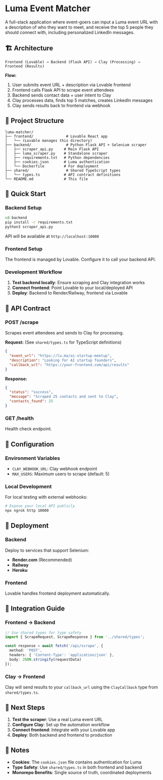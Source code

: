 # Luma Event Matcher

A full-stack application where event-goers can input a Luma event URL with a description of who they want to meet, and receive the top 5 people they should connect with, including personalized LinkedIn messages.

## 🏗️ Architecture

```
Frontend (Lovable) → Backend (Flask API) → Clay (Processing) → Frontend (Results)
```

**Flow:**
1. User submits event URL + description via Lovable frontend
2. Frontend calls Flask API to scrape event attendees  
3. Backend sends contact data + user intent to Clay
4. Clay processes data, finds top 5 matches, creates LinkedIn messages
5. Clay sends results back to frontend via webhook

## 📁 Project Structure

```
luma-matcher/
├── frontend/               # Lovable React app
│   └── (Lovable manages this directory)
├── backend/                # Python Flask API + Selenium scraper
│   ├── scraper_api.py     # Main Flask API
│   ├── luma_scraper.py    # Standalone scraper
│   ├── requirements.txt   # Python dependencies
│   ├── cookies.json       # Luma authentication
│   └── Dockerfile         # For deployment
├── shared/                 # Shared TypeScript types
│   └── types.ts           # API contract definitions
└── README.md              # This file
```

## 🚀 Quick Start

### Backend Setup
```bash
cd backend
pip install -r requirements.txt
python3 scraper_api.py
```
API will be available at `http://localhost:10000`

### Frontend Setup
The frontend is managed by Lovable. Configure it to call your backend API.

### Development Workflow
1. **Test backend locally**: Ensure scraping and Clay integration works
2. **Connect frontend**: Point Lovable to your local/deployed API
3. **Deploy**: Backend to Render/Railway, frontend via Lovable

## 📡 API Contract

### POST /scrape
Scrapes event attendees and sends to Clay for processing.

**Request:** (See `shared/types.ts` for TypeScript definitions)
```json
{
  "event_url": "https://lu.ma/ai-startup-meetup",
  "description": "Looking for AI startup founders",
  "callback_url": "https://your-frontend.com/api/results"
}
```

**Response:**
```json
{
  "status": "success",
  "message": "Scraped 25 contacts and sent to Clay",
  "contacts_found": 25
}
```

### GET /health
Health check endpoint.

## 🔧 Configuration

### Environment Variables
- `CLAY_WEBHOOK_URL`: Clay webhook endpoint
- `MAX_USERS`: Maximum users to scrape (default: 5)

### Local Development
For local testing with external webhooks:
```bash
# Expose your local API publicly
npx ngrok http 10000
```

## 🚀 Deployment

### Backend
Deploy to services that support Selenium:
- **Render.com** (Recommended)
- **Railway**  
- **Heroku**

### Frontend
Lovable handles frontend deployment automatically.

## 🔗 Integration Guide

### Frontend → Backend
```typescript
// Use shared types for type safety
import { ScrapeRequest, ScrapeResponse } from '../shared/types';

const response = await fetch('/api/scrape', {
  method: 'POST',
  headers: { 'Content-Type': 'application/json' },
  body: JSON.stringify(requestData)
});
```

### Clay → Frontend
Clay will send results to your `callback_url` using the `ClayCallback` type from `shared/types.ts`.

## 🎯 Next Steps

1. **Test the scraper**: Use a real Luma event URL
2. **Configure Clay**: Set up the automation workflow
3. **Connect frontend**: Integrate with your Lovable app
4. **Deploy**: Both backend and frontend to production

## 📝 Notes

- **Cookies**: The `cookies.json` file contains authentication for Luma
- **Type Safety**: Use `shared/types.ts` in both frontend and backend
- **Monorepo Benefits**: Single source of truth, coordinated deployments 